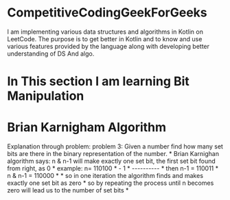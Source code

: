 # CompetitiveCodingGeekForGeeks
I am implementing various data structures and algorithms in Kotlin on LeetCode.
The purpose is to get better in Kotlin and to know and use various features provided by the language along with developing better understanding of DS And algo.

# In This section I am learning Bit Manipulation 

# Brian Karnigham Algorithm

Explanation through problem:
    problem 3: Given a number find how many set bits are there in the binary representation of the number.
    * Brian Karnighan algorithm says: n & n-1 will make exactly one set bit, the first set bit found from right, as 0
    * example: n= 110100
    *            -     1
    *           ----------
    * then n-1 =  110011
    * n & n-1 =   110000
    *
    * so in one iteration the algorithm finds and makes exactly one set bit as zero
    * so by repeating the process until n becomes zero will lead us to the number of set bits
    *


